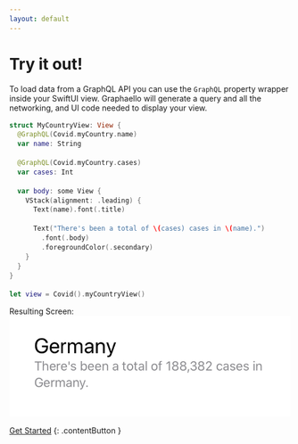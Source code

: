 ```yaml
---
layout: default
---
```


# Try it out!

To load data from a GraphQL API you can use the `GraphQL` property wrapper inside your SwiftUI view. 
Graphaello will generate a query and all the networking, and UI code needed to display your view.


<div class="side-by-side-code">

```swift
struct MyCountryView: View {
  @GraphQL(Covid.myCountry.name)
  var name: String

  @GraphQL(Covid.myCountry.cases)
  var cases: Int

  var body: some View {
    VStack(alignment: .leading) {
      Text(name).font(.title)

      Text("There's been a total of \(cases) cases in \(name).")
        .font(.body)
        .foregroundColor(.secondary)
    }
  }
}

let view = Covid().myCountryView()
```

Resulting Screen:
![](/assets/MyCountryView.png)

</div>

[Get Started](https://github.com/nerdsupremacist/Graphaello)
{: .contentButton }